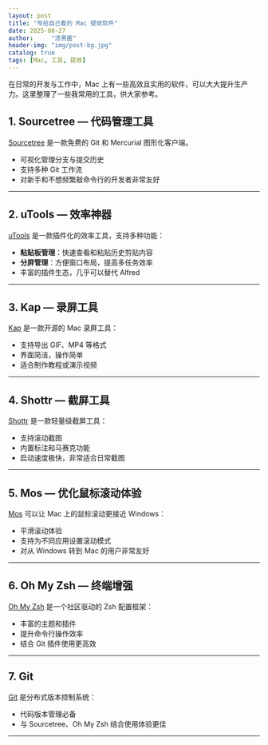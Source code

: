 ```yaml
---
layout: post
title: "写给自己看的 Mac 提效软件"
date: 2025-08-27
author:     "漆黑菌"
header-img: "img/post-bg.jpg"
catalog: true
tags: [Mac, 工具, 提效]
---
```


在日常的开发与工作中，Mac 上有一些高效且实用的软件，可以大大提升生产力。这里整理了一些我常用的工具，供大家参考。

## 1. Sourcetree — 代码管理工具
[Sourcetree](https://www.sourcetreeapp.com/) 是一款免费的 Git 和 Mercurial 图形化客户端。  
- 可视化管理分支与提交历史  
- 支持多种 Git 工作流  
- 对新手和不想频繁敲命令行的开发者非常友好  

---

## 2. uTools — 效率神器
[uTools](https://u.tools/) 是一款插件化的效率工具，支持多种功能：  
- **粘贴板管理**：快速查看和粘贴历史剪贴内容  
- **分屏管理**：方便窗口布局，提高多任务效率  
- 丰富的插件生态，几乎可以替代 Alfred  

---

## 3. Kap — 录屏工具
[Kap](https://getkap.co/) 是一款开源的 Mac 录屏工具：  
- 支持导出 GIF、MP4 等格式  
- 界面简洁，操作简单  
- 适合制作教程或演示视频  

---

## 4. Shottr — 截屏工具
[Shottr](https://shottr.cc/) 是一款轻量级截屏工具：  
- 支持滚动截图  
- 内置标注和马赛克功能  
- 启动速度极快，非常适合日常截图  

---

## 5. Mos — 优化鼠标滚动体验
[Mos](https://mos.caldis.me/) 可以让 Mac 上的鼠标滚动更接近 Windows：  
- 平滑滚动体验  
- 支持为不同应用设置滚动模式  
- 对从 Windows 转到 Mac 的用户非常友好  

---

## 6. Oh My Zsh — 终端增强
[Oh My Zsh](https://ohmyz.sh/) 是一个社区驱动的 Zsh 配置框架：  
- 丰富的主题和插件  
- 提升命令行操作效率  
- 结合 Git 插件使用更高效  

---

## 7. Git
[Git](https://git-scm.com/) 是分布式版本控制系统：  
- 代码版本管理必备  
- 与 Sourcetree、Oh My Zsh 结合使用体验更佳  

---
